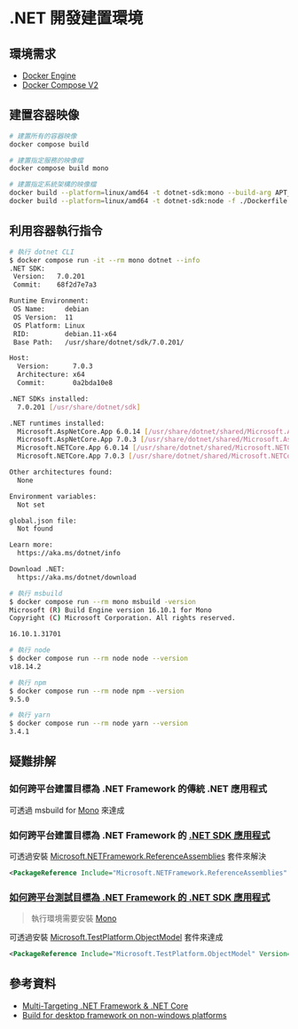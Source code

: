 # .NET 開發建置環境

## 環境需求

- [Docker Engine](https://docs.docker.com/install/)
- [Docker Compose V2](https://docs.docker.com/compose/cli-command/)

## 建置容器映像

```sh
# 建置所有的容器映像
docker compose build

# 建置指定服務的映像檔
docker compose build mono

# 建置指定系統架構的映像檔
docker build --platform=linux/amd64 -t dotnet-sdk:mono --build-arg APT_URL=http://free.nchc.org.tw .
docker build --platform=linux/amd64 -t dotnet-sdk:node -f ./Dockerfile.node --build-arg APT_URL=http://free.nchc.org.tw .
```

## 利用容器執行指令

```sh
# 執行 dotnet CLI
$ docker compose run -it --rm mono dotnet --info
.NET SDK:
 Version:   7.0.201
 Commit:    68f2d7e7a3

Runtime Environment:
 OS Name:     debian
 OS Version:  11
 OS Platform: Linux
 RID:         debian.11-x64
 Base Path:   /usr/share/dotnet/sdk/7.0.201/

Host:
  Version:      7.0.3
  Architecture: x64
  Commit:       0a2bda10e8

.NET SDKs installed:
  7.0.201 [/usr/share/dotnet/sdk]

.NET runtimes installed:
  Microsoft.AspNetCore.App 6.0.14 [/usr/share/dotnet/shared/Microsoft.AspNetCore.App]
  Microsoft.AspNetCore.App 7.0.3 [/usr/share/dotnet/shared/Microsoft.AspNetCore.App]
  Microsoft.NETCore.App 6.0.14 [/usr/share/dotnet/shared/Microsoft.NETCore.App]
  Microsoft.NETCore.App 7.0.3 [/usr/share/dotnet/shared/Microsoft.NETCore.App]

Other architectures found:
  None

Environment variables:
  Not set

global.json file:
  Not found

Learn more:
  https://aka.ms/dotnet/info

Download .NET:
  https://aka.ms/dotnet/download

# 執行 msbuild
$ docker compose run --rm mono msbuild -version
Microsoft (R) Build Engine version 16.10.1 for Mono
Copyright (C) Microsoft Corporation. All rights reserved.

16.10.1.31701

# 執行 node
$ docker compose run --rm node node --version
v18.14.2

# 執行 npm
$ docker compose run --rm node npm --version
9.5.0

# 執行 yarn
$ docker compose run --rm node yarn --version
3.4.1
```

## 疑難排解

### 如何跨平台建置目標為 .NET Framework  的傳統 .NET 應用程式

可透過 msbuild for [Mono](https://www.mono-project.com/) 來達成

### 如何跨平台建置目標為 .NET Framework  的 [.NET SDK 應用程式](https://learn.microsoft.com/dotnet/core/project-sdk/overview)

可透過安裝 [Microsoft.NETFramework.ReferenceAssemblies](https://www.nuget.org/packages/Microsoft.NETFramework.ReferenceAssemblies/) 套件來解決

```xml
<PackageReference Include="Microsoft.NETFramework.ReferenceAssemblies" Version="1.0.3" PrivateAssets="All" Condition="$(TargetFramework.StartsWith('net4')) AND '$(OS)' != 'Windows_NT'"/>
```

### [如何跨平台測試目標為 .NET Framework 的 .NET SDK 應用程式](https://cake-contrib.github.io/Cake.Recipe/docs/known-issues/running-xunit-tests-on-net-framework)

> 執行環境需要安裝 [Mono](https://www.mono-project.com/)

可透過安裝 [Microsoft.TestPlatform.ObjectModel](https://www.nuget.org/packages/Microsoft.TestPlatform.ObjectModel/) 套件來達成

```xml
<PackageReference Include="Microsoft.TestPlatform.ObjectModel" Version="17.4.0" Condition="$(TargetFramework.StartsWith('net4')) AND '$(OS)' != 'Windows_NT'" />
```

## 參考資料

- [Multi-Targeting .NET Framework & .NET Core](https://github.com/mono/docker/issues/63)
- [Build for desktop framework on non-windows platforms](https://github.com/dotnet/sdk/issues/335)
